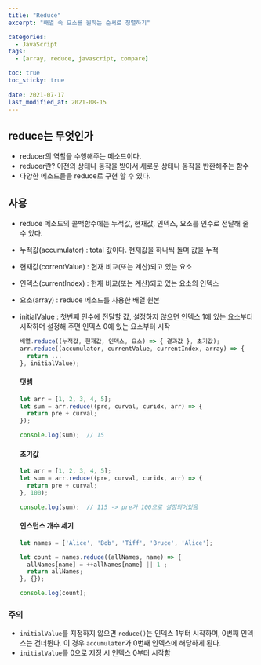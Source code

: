 ```yaml
---
title: "Reduce"
excerpt: "배열 속 요소를 원하는 순서로 정렬하기"

categories:
  - JavaScript
tags:
  - [array, reduce, javascript, compare]

toc: true
toc_sticky: true
 
date: 2021-07-17
last_modified_at: 2021-08-15
---
```


## reduce는 무엇인가
- reducer의 역할을 수행해주는 메소드이다.
- reducer란?
  이전의 상태나 동작을 받아서 새로운 상태나 동작을 반환해주는 함수
- 다양한 메소드들을 reduce로 구현 할 수 있다.

## 사용
- reduce 메소드의 콜백함수에는 누적값, 현재값, 인덱스, 요소를 인수로 전달해 줄 수 있다.
- 누적값(accumulator) : total 값이다. 현재값을 하나씩 돌며 값을 누적
- 현재값(correntValue) : 현재 비교(또는 계산)되고 있는 요소
- 인덱스(currentIndex) : 현재 비교(또는 계산)되고 있는 요소의 인덱스
- 요소(array) : reduce 메소드를 사용한 배열 원본
- initialValue : 첫번째 인수에 전달할 값, 설정하지 않으면 인덱스 1에 있는 요소부터 시작하며 설정해 주면 인덱스 0에 있는 요소부터 시작

  ```jsx
  배열.reduce((누적값, 현재값, 인덱스, 요소) => { 결과값 }, 초기값);
  arr.reduce((accumulator, currentValue, currentIndex, array) => { 
    return ...
  }, initialValue);
  ```

  #### 덧셈
  ```jsx
  let arr = [1, 2, 3, 4, 5];
  let sum = arr.reduce((pre, curval, curidx, arr) => {
    return pre + curval;
  });
  
  console.log(sum);  // 15
  ```
      
  #### 초기값
      
  ```jsx
  let arr = [1, 2, 3, 4, 5];
  let sum = arr.reduce((pre, curval, curidx, arr) => {
    return pre + curval;
  }, 100);
  
  console.log(sum);  // 115 -> pre가 100으로 설정되어있음
  ```
    
  #### 인스턴스 개수 세기      
  ```jsx
  let names = ['Alice', 'Bob', 'Tiff', 'Bruce', 'Alice'];
  
  let count = names.reduce((allNames, name) => {
    allNames[name] = ++allNames[name] || 1 ;
    return allNames;
  }, {});
  
  console.log(count);
  ```

### 주의

- `initialValue`를 지정하지 않으면 `reduce()`는 인덱스 1부터 시작하며, 0번째 인덱스는 건너뛴다. 이 경우 `accumulater`가 0번째 인덱스에 해당하게 된다.
- `initialValue`를 0으로 지정 시 인텍스 0부터 시작함
